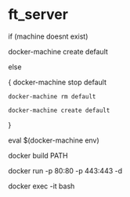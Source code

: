 # ft_server

if (machine doesnt exist)

  docker-machine create default
  
else

{
    docker-machine stop default
    
    docker-machine rm default
    
    docker-machine create default
    
}

eval $(docker-machine env)

docker build PATH

docker run -p 80:80 -p 443:443 -d <image>
  
docker exec -it <container> bash
